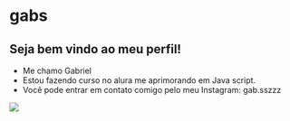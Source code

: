 # gabs

## Seja bem vindo ao meu perfil! ##

- Me chamo Gabriel
- Estou fazendo curso no alura me aprimorando em Java script.
- Você pode entrar em contato comigo pelo meu Instagram: gab.sszzz

![](https://media1.giphy.com/media/WtOkaikiwaR87ZvAFH/giphy.gif?cid=6c09b952fa6utokqmhov71yhtpizp6jbuprx3gggd6p5h0ce&ep=v1_internal_gif_by_id&rid=giphy.gif&ct=g)
